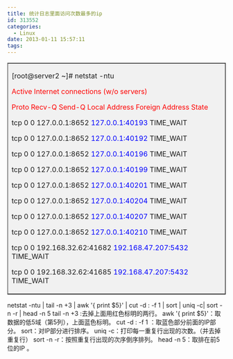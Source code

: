 ```yaml
---
title: 统计日志里面访问次数最多的ip
id: 313552
categories:
  - Linux
date: 2013-01-11 15:57:11
tags:
---
```


<table style="border-collapse: collapse;" width="95%" border="1" cellspacing="0" cellpadding="0" bgcolor="#f1f1f1">
<tbody>
<tr>
<td>

[root@server2 ~]# netstat -ntu

<span style="color: #ff0000;">Active Internet connections (w/o servers) </span>

<span style="color: #ff0000;">Proto Recv-Q Send-Q Local Address Foreign Address State</span>

tcp 0 0 127.0.0.1:8652 <span style="color: #0000ff;">127.0.0.1:40193</span> TIME_WAIT

tcp 0 0 127.0.0.1:8652 <span style="color: #0000ff;">127.0.0.1:40192</span> TIME_WAIT

tcp 0 0 127.0.0.1:8652 <span style="color: #0000ff;">127.0.0.1:40196</span> TIME_WAIT

tcp 0 0 127.0.0.1:8652 <span style="color: #0000ff;">127.0.0.1:40199</span> TIME_WAIT

tcp 0 0 127.0.0.1:8652 <span style="color: #0000ff;">127.0.0.1:40201</span> TIME_WAIT

tcp 0 0 127.0.0.1:8652 <span style="color: #0000ff;">127.0.0.1:40204</span> TIME_WAIT

tcp 0 0 127.0.0.1:8652 <span style="color: #0000ff;">127.0.0.1:40207</span> TIME_WAIT

tcp 0 0 127.0.0.1:8652 <span style="color: #0000ff;">127.0.0.1:40210</span> TIME_WAIT

tcp 0 0 192.168.32.62:41682 <span style="color: #0000ff;">192.168.47.207:5432</span> TIME_WAIT

tcp 0 0 192.168.32.62:41685 <span style="color: #0000ff;">192.168.47.207:5432</span> TIME_WAIT

</td>
</tr>
</tbody>
</table>
netstat -ntu | tail -n +3 | awk '{ print $5}' | cut -d : -f 1 | sort | uniq -c| sort -n -r | head -n 5
tail -n +3 :去掉上面用红色标明的两行。
awk '{ print $5}'：取数据的低5域（第5列），上面蓝色标明。
cut -d : -f 1 ：取蓝色部分前面的IP部分。
sort：对IP部分进行排序。
uniq -c：打印每一重复行出现的次数。（并去掉重复行）
sort -n -r：按照重复行出现的次序倒序排列。
head -n 5：取排在前5位的IP 。